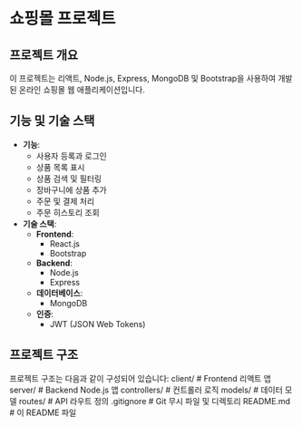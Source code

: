 # 쇼핑몰 프로젝트

## 프로젝트 개요
이 프로젝트는 리액트, Node.js, Express, MongoDB 및 Bootstrap을 사용하여 개발된 온라인 쇼핑몰 웹 애플리케이션입니다.

## 기능 및 기술 스택
- **기능**:
    - 사용자 등록과 로그인
    - 상품 목록 표시
    - 상품 검색 및 필터링
    - 장바구니에 상품 추가
    - 주문 및 결제 처리
    - 주문 히스토리 조회
- **기술 스택**:
    - **Frontend**:
        - React.js
        - Bootstrap
    - **Backend**:
        - Node.js
        - Express
    - **데이터베이스**:
        - MongoDB
    - **인증**:
        - JWT (JSON Web Tokens)

## 프로젝트 구조
프로젝트 구조는 다음과 같이 구성되어 있습니다:
client/ # Frontend 리액트 앱
server/ # Backend Node.js 앱
controllers/ # 컨트롤러 로직
models/ # 데이터 모델
routes/ # API 라우트 정의
.gitignore # Git 무시 파일 및 디렉토리
README.md # 이 README 파일
